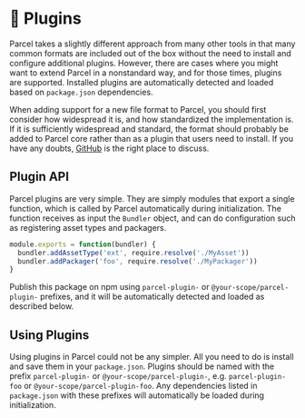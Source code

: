 # 🔌 Plugins

Parcel takes a slightly different approach from many other tools in that many common formats are included out of the box without the need to install and configure additional plugins. However, there are cases where you might want to extend Parcel in a nonstandard way, and for those times, plugins are supported. Installed plugins are automatically detected and loaded based on `package.json` dependencies.

When adding support for a new file format to Parcel, you should first consider how widespread it is, and how standardized the implementation is. If it is sufficiently widespread and standard, the format should probably be added to Parcel core rather than as a plugin that users need to install. If you have any doubts, [GitHub](https://github.com/parcel-bundler/parcel/issues) is the right place to discuss.

## Plugin API

Parcel plugins are very simple. They are simply modules that export a single function, which is called by Parcel automatically during initialization. The function receives as input the `Bundler` object, and can do configuration such as registering asset types and packagers.

```javascript
module.exports = function(bundler) {
  bundler.addAssetType('ext', require.resolve('./MyAsset'))
  bundler.addPackager('foo', require.resolve('./MyPackager'))
}
```

Publish this package on npm using `parcel-plugin-` or `@your-scope/parcel-plugin-` prefixes, and it will be automatically detected and loaded as described below.

## Using Plugins

Using plugins in Parcel could not be any simpler. All you need to do is install and save them in your `package.json`. Plugins should be named with the prefix `parcel-plugin-` or `@your-scope/parcel-plugin-`, e.g. `parcel-plugin-foo` or `@your-scope/parcel-plugin-foo`. Any dependencies listed in `package.json` with these prefixes will automatically be loaded during initialization.

